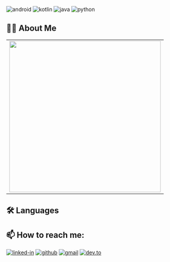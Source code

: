 ![android](https://img.shields.io/badge/android-3DDC84?style=for-the-badge&logo=android&logoColor=white)
![kotlin](https://img.shields.io/badge/kotlin-0095D5?style=for-the-badge&logo=kotlin&logoColor=white)
![java](https://img.shields.io/badge/java-007396?style=for-the-badge&logo=java&logoColor=white)
![python](https://img.shields.io/badge/Python-3776AB?style=for-the-badge&logo=python&logoColor=white)

## 👨‍💻 About Me

<center>
<table>
  <tr>
      <td><img width="400px" align="center" src="https://github-readme-stats.vercel.app/api/top-langs/?username=coderednt&hide=html&layout=compact&theme=tokyonight" /></td>
  </tr>   
</table>
</center>

## 🛠️ Languages


<!-- ![delphi](https://img.shields.io/badge/delphi-EE1F35?style=for-the-badge&logo=delphi&logoColor=white) -->



## 📫 How to reach me:
[![linked-in](https://img.shields.io/badge/Linked_In-0077B5?style=for-the-badge&logo=LinkedIn&logoColor=white)](https://www.linkedin.com/in/ranyele-amorim-martins-73762b29/)
[![github](https://img.shields.io/badge/GitHub-000000?style=for-the-badge&logo=GitHub&logoColor=white)](https://github.com/CodeRedNT)
[![gmail](https://img.shields.io/badge/Gmail-D14836?style=for-the-badge&logo=Gmail&logoColor=white)](mailto:rcode2001@gmail.com)
[![dev.to](https://img.shields.io/badge/Dev.to-0A0A0A?style=for-the-badge&logo=Dev-dot-To&logoColor=white)](https://dev.to/coderednt)

<!--
**CodeRedNT/CodeRedNT** is a ✨ _special_ ✨ repository because its `README.md` (this file) appears on your GitHub profile.

Here are some ideas to get you started:

- 🔭 I’m currently working on ...
- 🌱 I’m currently learning ...
- 👯 I’m looking to collaborate on ...
- 🤔 I’m looking for help with ...
- 💬 Ask me about ...
- 📫 How to reach me: ...
- 😄 Pronouns: ...
- ⚡ Fun fact: ...
### Hi there 👋
![Anurag's GitHub stats](https://github-readme-stats.vercel.app/api?username=coderednt&hide=contribs,prs)
-->
